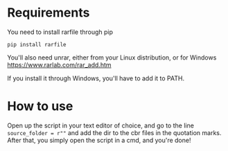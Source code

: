 # Requirements

You need to install rarfile through pip

`pip install rarfile`

You'll also need unrar, either from your Linux distribution, or for Windows <https://www.rarlab.com/rar_add.htm>

If you install it through Windows, you'll have to add it to PATH. 

# How to use

Open up the script in your text editor of choice, and go to the line `source_folder = r""` and add the dir to the cbr files in the quotation marks. After that, you simply open the script in a cmd, and you're done!

